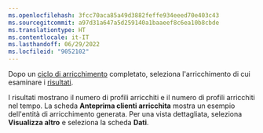 ```yaml
---
ms.openlocfilehash: 3fcc70aca85a49d3882feffe934eeed70e403c43
ms.sourcegitcommit: a97d31a647a5d259140a1baaeef8c6ea10b8cbde
ms.translationtype: HT
ms.contentlocale: it-IT
ms.lasthandoff: 06/29/2022
ms.locfileid: "9052102"
---
```

Dopo un [ciclo di arricchimento](../enrichment-hub.md#run-or-refresh-enrichments) completato, seleziona l'arricchimento di cui esaminare i [risultati](../enrichment-hub.md#view-enrichment-results). 

I risultati mostrano il numero di profili arricchiti e il numero di profili arricchiti nel tempo. La scheda **Anteprima clienti arricchita** mostra un esempio dell'entità di arricchimento generata. Per una vista dettagliata, seleziona **Visualizza altro** e seleziona la scheda **Dati**.

